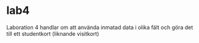 # lab4
Laboration 4 handlar om att använda inmatad data i olika fält och göra det till ett studentkort (liknande visitkort)
